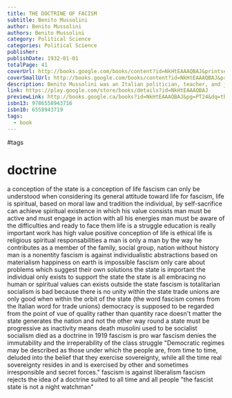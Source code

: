 ```yaml
---
title: THE DOCTRINE OF FACISM
subtitle: Benito Mussolini
author: Benito Mussolini
authors: Benito Mussolini
category: Political Science
categories: Political Science
publisher: 
publishDate: 1932-01-01
totalPage: 41
coverUrl: http://books.google.com/books/content?id=NkHtEAAAQBAJ&printsec=frontcover&img=1&zoom=1&edge=curl&source=gbs_api
coverSmallUrl: http://books.google.com/books/content?id=NkHtEAAAQBAJ&printsec=frontcover&img=1&zoom=5&edge=curl&source=gbs_api
description: Benito Mussolini was an Italian politician, teacher, and journalist who wrote for left-wing newspapers. He enlisted in the army, rising to the rank of sergeant. In 1922, he organized the "March on Rome," and with the support of King Victor Emmanuel III, he took over the cabinet as the Prime Minister of Italy. In 1925, Mussolini became " Il Duce" (the supreme leader of Italy). Mussolini founded the National Fascist Party and became the most representative politician of fascist ideology. In " The Doctrine of Fascism," Mussolini synthesizes fascist doctrine and its principles while also pointing out what he considers the limitations of other ideologies such as liberalism and socialism.
link: https://play.google.com/store/books/details?id=NkHtEAAAQBAJ
previewLink: http://books.google.ca/books?id=NkHtEAAAQBAJ&pg=PT24&dq=the+doctrine&hl=&as_pt=BOOKS&cd=36&source=gbs_api
isbn13: 9786558943716
isbn10: 6558943719
tags:
  - book
---
```

#tags
# doctrine
a conception of the state is a conception of life
fascism can only be understood when considering its general attitude toward life
for fascism, life is spiritual, based on moral law and tradition
the individual, by self-sacrifice can achieve spiritual existence in which his value consists
man must be active and must engage in action with all his energies
man must be aware of the difficulties and ready to face them
life is a struggle
education is really important
work has high value
positive conception of life is ethical
life is religious
spiritual responsabilities
a man is only a man by the way he contributes as a member of the family, social group, nation
without history man is a nonentity
fascism is against individualistic abstractions based on materialism
happiness on earth is impossible
fascism only care about problems which suggest their own solutions
the state is important
the individual only exists to support the state
the state is all embracing
no human or spiritual values can exists outside the state
fascism is totalitarian
socialism is bad because there is no unity within the state
trade unions are only good when within the orbit of the state (the word fascism comes from the Italian word for trade unions)
democracy is supposed to be regarded from the point of vue of quality rather than quantity
race doesn't matter
the state generates the nation and not the other way round
a state must be progressive as inactivity means death
musolini used to be socialist
socialism died as a doctrine in 1919
fascism is pro war
fascism denies the immutability and the irreperability of the class struggle
"Democratic regimes may be described as those under which the people are, from time to time, deluded into the belief that they exercise sovereignty, while all the time real sovereignty resides in and is exercised by other and sometimes irresponsible and secret forces."
fascism is against liberalism
fascism rejects the idea of a doctrine suited to all time and all people
"the fascist state is not a night watchman"
